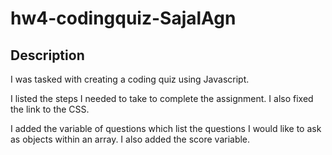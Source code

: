 # hw4-codingquiz-SajalAgn

## Description
I was tasked with creating a coding quiz using Javascript. 

I listed the steps I needed to take to complete the assignment. I also fixed the link to the CSS.

I added the variable of questions which list the questions I would like to ask as objects within an array. I also added the score variable.
